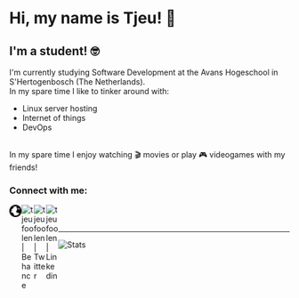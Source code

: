# Hi, my name is Tjeu! 👋

## I'm a student! 🤓
 I'm currently studying Software Development at the Avans Hogeschool in S'Hertogenbosch (The Netherlands). 
<br>
In my spare time I like to tinker around with:
- Linux server hosting
- Internet of things
- DevOps
<br>
In my spare time I enjoy watching 🎬 movies or play 🎮 videogames with my friends!

### Connect with me:
[<img align="left" alt="tjeufoolen.nl | Website" width="22px" src="https://raw.githubusercontent.com/iconic/open-iconic/master/svg/globe.svg"  />][website]
[<img align="left" alt="tjeufoolen | Behance" width="22px" src="https://cdn.jsdelivr.net/npm/simple-icons@3.6.0/icons/behance.svg"  />][behance]
[<img align="left" alt="tjeufoolen | Twitter" width="22px" src="https://cdn.jsdelivr.net/npm/simple-icons@3.6.0/icons/twitter.svg"  />][twitter]
[<img align="left" alt="tjeufoolen | Linkedin" width="22px" src="https://cdn.jsdelivr.net/npm/simple-icons@3.6.0/icons/linkedin.svg"  />][linkedin]

<br />
<br />

---

<!-- ![Top Langs](https://github-readme-stats.vercel.app/api/top-langs/?username=tjeufoolen&layout=compact&show_icons=true&count_private=true) --> 
![Stats](https://github-readme-stats.vercel.app/api?username=tjeufoolen&show_icons=true&include_all_commits=true&show_icons=true&count_private=true)

[website]: https://tjeufoolen.nl/
[twitter]: https://twitter.com/tjeufoolen
[behance]: https://www.behance.net/TjeuFoolen
[linkedin]: https://www.linkedin.com/in/tjeu-foolen-71b186121/
